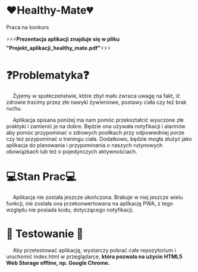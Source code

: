# :heart:Healthy-Mate:broken_heart:
Praca na konkurs

:zap::zap::zap:<b>Prezentacja aplikacji znajduje się w pliku "Projekt_aplikacji_healthy_mate.pdf"</b>:zap::zap::zap:

# :question:Problematyka:question:
&emsp; Żyjemy w społeczeństwie, które zbyt mało zwraca uwagę na fakt, iż zdrowie tracimy przez złe nawyki żywieniowe, postawy ciała czy też brak ruchu.

&emsp; Aplikacja opisana poniżej ma nam pomóc przekształcić wyuczone złe praktyki i zamienić je na dobre. Będzie ona używała notyfikacji i alarmów aby pomóc przypominać o zdrowych posiłkach przy odpowiedniej porze czy też przypominać o treningu ciała. Dodatkowo, będzie mogła służyć jako aplikacja do planowania i przypominania o naszych rutynowych obowiązkach lub też o pojedynczych aktywnościach.

# :computer:Stan Prac:computer:
&emsp; Aplikacja nie została jeszcze ukończona. Brakuje w niej jeszcze wielu funkcji, nie została ona przekonwertowana na aplikację PWA, z tego względu nie posiada kodu, dotyczącego notyfikacji.

# :tropical_fish: Testowanie :leopard:
&emsp; Aby przetestować aplikację, wystarczy pobrać całe repozytorium i uruchomić index.html w przeglądarce, <b>która pozwala na użycie HTML5 Web Storage offline, np. Google Chrome.</b>
